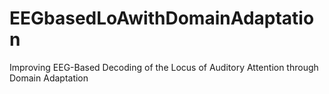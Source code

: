 # EEGbasedLoAwithDomainAdaptation
Improving EEG-Based Decoding of the Locus of Auditory Attention through Domain Adaptation
